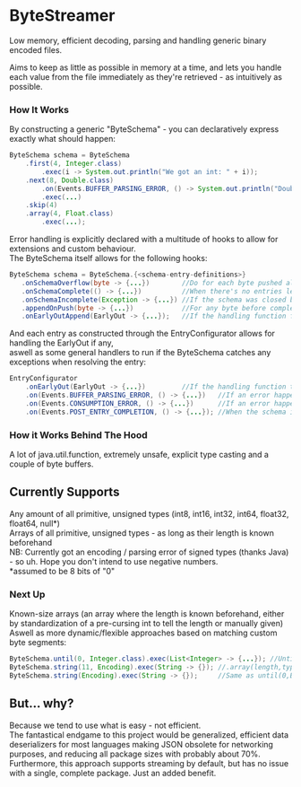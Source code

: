 # ByteStreamer
 Low memory, efficient decoding, parsing and handling generic binary encoded files.

 Aims to keep as little as possible in memory at a time, and lets you handle each value from the file immediately as they're retrieved - as intuitively as possible.


### How It Works
By constructing a generic "ByteSchema" - you can declaratively express exactly what should happen:
```java
ByteSchema schema = ByteSchema
    .first(4, Integer.class)
        .exec(i -> System.out.println("We got an int: " + i));
    .next(8, Double.class)
        .on(Events.BUFFER_PARSING_ERROR, () -> System.out.println("Double down"))
        .exec(...)
    .skip(4)
    .array(4, Float.class)
        .exec(...);
```

Error handling is explicitly declared with a multitude of hooks to allow for extensions and custom behaviour. <br>
The ByteSchema itself allows for the following hooks: <br>

```java
ByteSchema schema = ByteSchema.{<schema-entry-definitions>}
   .onSchemaOverflow(byte -> {...})        //Do for each byte pushed although the schema is complete
   .onSchemaComplete(() -> {...})          //When there's no entries left to parse and handle.
   .onSchemaIncomplete(Exception -> {...}) //If the schema was closed before it was incomplete.
   .appendOnPush(byte -> {...})            //For any byte before completion do.
   .onEarlyOutAppend(EarlyOut -> {...});   //If the handling function for the entry throws this type of error, the schema should also do ...
```
And each entry as constructed through the EntryConfigurator allows for handling the EarlyOut if any, <br>
aswell as some general handlers to run if the ByteSchema catches any exceptions when resolving the entry:
```java
EntryConfigurator
    .onEarlyOut(EarlyOut -> {...})         //If the handling function throws, do...
    .on(Events.BUFFER_PARSING_ERROR, () -> {...})   //If an error happens when parsing the bytes to the expected type do...
    .on(Events.CONSUMPTION_ERROR, () -> {...})      //If an error happens when executing the handling function do...
    .on(Events.POST_ENTRY_COMPLETION, () -> {...}); //When the schema is ready to move on from this Entry do...    
``` 

### How it Works Behind The Hood
A lot of java.util.function, extremely unsafe, explicit type casting and a couple of byte buffers.

## Currently Supports
Any amount of all primitive, unsigned types (int8, int16, int32, int64, float32, float64, null*) <br>
Arrays of all primitive, unsigned types - as long as their length is known beforehand <br>
NB: Currently got an encoding / parsing error of signed types (thanks Java) - so uh. Hope you don't intend to use negative numbers. <br> 
*assumed to be 8 bits of "0"

### Next Up
Known-size arrays (an array where the length is known beforehand, either by standardization of a pre-cursing int to tell the length or manually given) <br>
Aswell as more dynamic/flexible approaches based on matching custom byte segments:
```java
ByteSchema.until(0, Integer.class).exec(List<Integer> -> {...}); //Until a byte that is 0, collect int32's into a variable size array.
ByteSchema.string(11, Encoding).exec(String -> {}); //.array(length,type) approach although the type is given by the dedicated method.
ByteSchema.string(Encoding).exec(String -> {});     //Same as until(0,Byte.class), although Strings require a bit more guidance.
```


## But... why?
Because we tend to use what is easy - not efficient. <br>
The fantastical endgame to this project would be generalized, efficient data deserializers for most languages making JSON obsolete for networking purposes, and reducing all package sizes with probably about 70%.  <br>
Furthermore, this approach supports streaming by default, but has no issue with a single, complete package. Just an added benefit.


 
